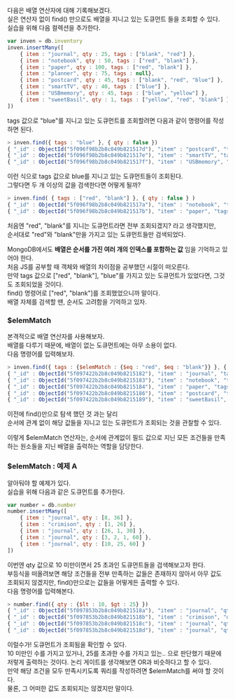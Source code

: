 <p>
다음은 배열 연산자에 대해 기록해보겠다.<br />
실은 연산자 없이 find&#40;&#41; 만으로도 배열을 지니고 있는 도큐먼트 들을 조회할 수 있다.<br />
실습을 위해 다음 컬렉션을 추가한다.   
</p>

```javascript
var inven = db.inventory
inven.insertMany([
    { item : "journal", qty : 25, tags : ["blank", "red"] },
    { item : "notebook", qty : 50, tags : ["red", "blank"] }, 
    { item : "paper", qty : 100, tags : ["red", "blank"] },
    { item : "planner", qty : 75, tags : null},
    { item : "postcard", qty : 45, tags : ["blank", "red", "blue"] },
    { item : "smartTV", qty : 40, tags : ["blue"] },
    { item : "USBmemory", qty : 45, tags : ["blue", "yellow"] },
    { item : "sweetBasil", qty : 1, tags : ["yellow", "red", "blank"] }
])
```

<p>
tags 값으로 &#34;blue&#34;를 지니고 있는 도큐먼트를 조회할려면 다음과 같이 명령어를 작성하면 된다.    
</p>

```javascript
> inven.find({ tags : "blue" }, { qty : false })
{ "_id" : ObjectId("5f096f98b2b8c049b821517d"), "item" : "postcard", "tags" : [ "blank", "red", "blue" ] }
{ "_id" : ObjectId("5f096f98b2b8c049b821517e"), "item" : "smartTV", "tags" : [ "blue" ] }
{ "_id" : ObjectId("5f096f98b2b8c049b821517f"), "item" : "USBmemory", "tags" : [ "blue", "yellow" ] }
```
<p>
이런 식으로 tags 값으로 blue를 지니고 있는 도큐먼트들이 조회된다.<br />
그렇다면 두 개 이상의 값을 검색한다면 어떻게 될까?    
</p>

```javascript
> inven.find( { tags : ["red", "blank"] }, { qty : false } )
{ "_id" : ObjectId("5f096f98b2b8c049b821517a"), "item" : "notebook", "tags" : [ "red", "blank" ] }
{ "_id" : ObjectId("5f096f98b2b8c049b821517b"), "item" : "paper", "tags" : [ "red", "blank" ] }
```

<p>
처음엔 &#34;red&#34;, &#34;blank&#34;를 지니는 도큐먼트라면 전부 조회되겠지? 라고 생각했지만,<br />
순서대로 &#34;red&#34;와 &#34;blank&#34;만을 가지고 있는 도큐먼트들만 검색되었다.   
</p>

<p>
MongoDB에서도 <b>배열은 순서를 가진 여러 개의 인덱스를 포함하는 값</b> 임을 기억하고 있어야 한다.<br />
처음 JS를 공부할 때 객체와 배열의 차이점을 공부했던 시절이 떠오른다.<br />
만약 tags 값으로 &#91;&#34;red&#34;, &#34;blank&#34;&#93;, &#34;blue&#34;를 가지고 있는 도큐먼트가 있었다면, 그것도 조회되었을 것이다.<br />
find&#40;&#41; 명령어로 &#91;&#34;red&#34;, &#34;blank&#34;&#93;를 조회했었으니까 말이다.<br />
배열 자체를 검색할 땐, 순서도 고려함을 기억하고 있자.    
</p>


### $elemMatch
<p>
본격적으로 배열 연산자를 사용해보자.<br />
배열를 다루기 때문에, 배열이 없는 도큐먼트에는 아무 소용이 없다.<br />
다음 명령어를 입력해보자.   
</p>

```javascript
> inven.find({ tags : {$elemMatch : {$eq : "red", $eq : "blank"}} }, { qty : false })
{ "_id" : ObjectId("5f097422b2b8c049b8215182"), "item" : "journal", "tags" : [ "blank", "red" ] }
{ "_id" : ObjectId("5f097422b2b8c049b8215183"), "item" : "notebook", "tags" : [ "red", "blank" ] }
{ "_id" : ObjectId("5f097422b2b8c049b8215184"), "item" : "paper", "tags" : [ "red", "blank" ] }
{ "_id" : ObjectId("5f097422b2b8c049b8215186"), "item" : "postcard", "tags" : [ "blank", "red", "blue" ] }
{ "_id" : ObjectId("5f097422b2b8c049b8215189"), "item" : "sweetBasil", "tags" : [ "yellow", "red", "blank" ] }
```

<p>
이전에 find&#40;&#41;만으로 탐색 했던 것 과는 달리<br />
순서에 관계 없이 해당 값들을 지니고 있는 도큐먼트가 조회되는 것을 관찰할 수 있다.    
</p>

<p>
이렇게 &#36;elemMatch 연산자는, 순서에 관계없이 필드 값으로 지닌 모든 조건들을 만족하는 원소들을 지닌 배열을 출력하는 역할을 담당한다.    
</p>

### $elemMatch : 예제 A
<p>
알아둬야 할 예제가 있다.<br />
실습을 위해 다음과 같은 도큐먼트를 추가한다.   
</p>

```javascript
var number = db.number
number.insertMany([
    { item : "journal", qty : [8, 36] },
    { item : "crimison", qty : [1, 26] },
    { item : "journal", qty : [26, 1, 30] },
    { item : "journal", qty : [3, 2, 1, 60] },
    { item : "journal", qty : [10, 25, 60] }
])
```
<p>
이번엔 qty 값으로 10 미만이면서 25 초과인 도큐먼트들을 검색해보고자 한다.<br />
부등식을 떠올려보면 해당 조건들을 전부 만족하는 값들은 존재하지 않아서 아무 값도 조회되지 않겠지만, 
find&#40;&#41;만으로는 값들을 어떻게든 출력할 수 있다.<br />
다음 명령어를 입력해본다.    
</p>

```javascript
> number.find({ qty : {$lt : 10, $gt : 25} })
{ "_id" : ObjectId("5f097853b2b8c049b821518a"), "item" : "journal", "qty" : [ 8, 36 ] }
{ "_id" : ObjectId("5f097853b2b8c049b821518b"), "item" : "crimison", "qty" : [ 1, 26 ] }
{ "_id" : ObjectId("5f097853b2b8c049b821518c"), "item" : "journal", "qty" : [ 26, 1, 30 ] }
{ "_id" : ObjectId("5f097853b2b8c049b821518d"), "item" : "journal", "qty" : [ 3, 2, 1, 60 ] }
```
<p>
이럴수가! 도큐먼트가 조회됨을 확인할 수 있다.<br />
10 미만인 수를 가지고 있거나, 25를 초과한 수를 가지고 있는.. 으로 판단했기 때문에
저렇게 출력하는 것이다. 논리 게이트를 생각해보면 OR과 비슷하다고 할 수 있다.<br />
만약 해당 조건을 모두 만족시키도록 쿼리를 작성하려면 &#36;elemMatch를 써야 할 것이다.<br />
물론, 그 어떠한 값도 조회되지는 않겠지만 말이다.    
</p>